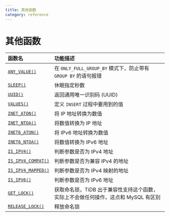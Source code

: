 ```yaml
---
title: 其他函数
category: reference
---
```


# 其他函数

| 函数名 | 功能描述  |
|:------|:-----------|
| [`ANY_VALUE()`](https://dev.mysql.com/doc/refman/5.7/en/miscellaneous-functions.html#function_any-value) | 在 `ONLY_FULL_GROUP_BY` 模式下，防止带有 `GROUP BY` 的语句报错  |
| [`SLEEP()`](https://dev.mysql.com/doc/refman/5.7/en/miscellaneous-functions.html#function_sleep)  | 休眠指定秒数   |
| [`UUID()`](https://dev.mysql.com/doc/refman/5.7/en/miscellaneous-functions.html#function_uuid) | 返回通用唯一识别码 (UUID)   |
| [`VALUES()`](https://dev.mysql.com/doc/refman/5.7/en/miscellaneous-functions.html#function_values)    | 定义 `INSERT` 过程中要用到的值  |
| [`INET_ATON()`](https://dev.mysql.com/doc/refman/5.7/en/miscellaneous-functions.html#function_inet-aton)  | 将 IP 地址转换为数值   |
| [`INET_NTOA()`](https://dev.mysql.com/doc/refman/5.7/en/miscellaneous-functions.html#function_inet-ntoa)  | 将数值转换为 IP 地址   |
| [`INET6_ATON()`](https://dev.mysql.com/doc/refman/5.7/en/miscellaneous-functions.html#function_inet6-aton)  | 将 IPv6 地址转换为数值   |
| [`INET6_NTOA()`](https://dev.mysql.com/doc/refman/5.7/en/miscellaneous-functions.html#function_inet6-ntoa)  | 将数值转换为 IPv6 地址  |
| [`IS_IPV4()`](https://dev.mysql.com/doc/refman/5.7/en/miscellaneous-functions.html#function_is-ipv4)   | 判断参数是否为 IPv4 地址   |
| [`IS_IPV4_COMPAT()`](https://dev.mysql.com/doc/refman/5.7/en/miscellaneous-functions.html#function_is-ipv4-compat)    | 判断参数是否为兼容 IPv4 的地址   |
| [`IS_IPV4_MAPPED()`](https://dev.mysql.com/doc/refman/5.7/en/miscellaneous-functions.html#function_is-ipv4-mapped)    | 判断参数是否为 IPv4 映射的地址   |
| [`IS_IPV6()`](https://dev.mysql.com/doc/refman/5.7/en/miscellaneous-functions.html#function_is-ipv6)    | 判断参数是否为 IPv6 地址    |
| [`GET_LOCK()`](https://dev.mysql.com/doc/refman/5.7/en/miscellaneous-functions.html#function_get-lock)   | 获取命名锁，TiDB 出于兼容性支持这个函数，实际上不会做任何操作，这点和 MySQL 有区别 |
| [`RELEASE_LOCK()`](https://dev.mysql.com/doc/refman/5.7/en/miscellaneous-functions.html#function_release-lock)  | 释放命名锁     |
